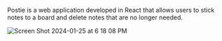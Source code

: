 Postie is a web application developed in React that allows users to stick notes to a board and delete notes that are no longer needed.


![Screen Shot 2024-01-25 at 6 18 08 PM](https://github.com/kylecliu/Postie/assets/113481623/02988489-cd7a-40d6-999b-0d057a083a10)
